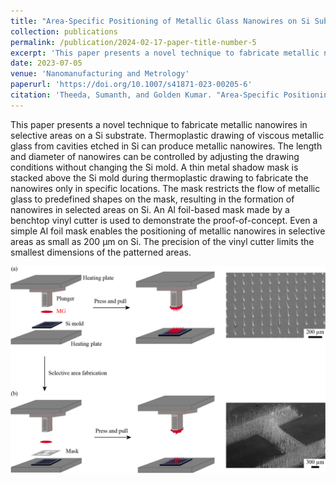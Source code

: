 ```yaml
---
title: "Area-Specific Positioning of Metallic Glass Nanowires on Si Substrate"
collection: publications
permalink: /publication/2024-02-17-paper-title-number-5
excerpt: 'This paper presents a novel technique to fabricate metallic nanowires in selective areas on a Si substrate using benchtop vinyl cutters and laser cut stencils.'
date: 2023-07-05
venue: 'Nanomanufacturing and Metrology'
paperurl: 'https://doi.org/10.1007/s41871-023-00205-6'
citation: 'Theeda, Sumanth, and Golden Kumar. "Area-Specific Positioning of Metallic Glass Nanowires on Si Substrate." Nanomanufacturing and Metrology 6.1 (2023): 25.'
---
```


This paper presents a novel technique to fabricate metallic nanowires in selective areas on a Si substrate. Thermoplastic drawing of viscous metallic glass from cavities etched in Si can produce metallic nanowires. The length and diameter of nanowires can be controlled by adjusting the drawing conditions without changing the Si mold. A thin metal shadow mask is stacked above the Si mold during thermoplastic drawing to fabricate the nanowires only in specific locations. The mask restricts the flow of metallic glass to predefined shapes on the mask, resulting in the formation of nanowires in selected areas on Si. An Al foil-based mask made by a benchtop vinyl cutter is used to demonstrate the proof-of-concept. Even a simple Al foil mask enables the positioning of metallic nanowires in selective areas as small as 200 µm on Si. The precision of the vinyl cutter limits the smallest dimensions of the patterned areas.

![Area specific positioning of metallic glass structures](/images/area.png)
